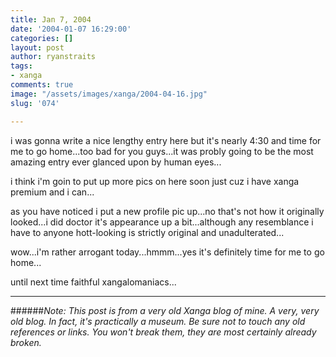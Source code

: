 ```yaml
---
title: Jan 7, 2004
date: '2004-01-07 16:29:00'
categories: []
layout: post
author: ryanstraits
tags:
- xanga
comments: true
image: "/assets/images/xanga/2004-04-16.jpg"
slug: '074'

---
```

i was gonna write a nice lengthy entry here but it's nearly 4:30 and time for me to go home...too bad for you guys...it was probly going to be the most amazing entry ever glanced upon by human eyes...

<!-- break -->

i think i'm goin to put up more pics on here soon just cuz i have xanga premium and i can...

as you have noticed i put a new profile pic up...no that's not how it originally looked...i did doctor it's appearance up a bit...although any resemblance i have to anyone hott-looking is strictly original and unadulterated...

wow...i'm rather arrogant today...hmmm...yes it's definitely time for me to go home...

until next time faithful xangalomaniacs...

---

######*Note: This post is from a very old Xanga blog of mine. A very, very old blog. In fact, it's practically a museum. Be sure not to touch any old references or links. You won't break them, they are most certainly already broken.*